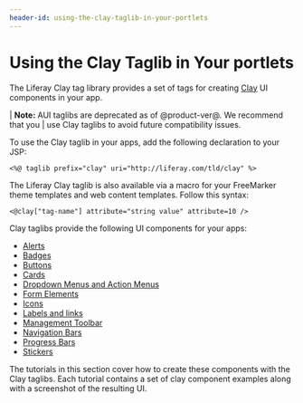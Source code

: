 ```yaml
---
header-id: using-the-clay-taglib-in-your-portlets
---
```


# Using the Clay Taglib in Your portlets

The Liferay Clay tag library provides a set of tags for creating 
[Clay](https://claycss.com/docs/clay/) 
UI components in your app. 

| **Note:** AUI taglibs are deprecated as of @product-ver@. We recommend that you
| use Clay taglibs to avoid future compatibility issues.

To use the Clay taglib in your apps, add the following declaration to your JSP:

    <%@ taglib prefix="clay" uri="http://liferay.com/tld/clay" %>

The Liferay Clay taglib is also available via a macro for your FreeMarker theme 
templates and web content templates. Follow this syntax:

    <@clay["tag-name"] attribute="string value" attribute=10 />

Clay taglibs provide the following UI components for your apps:

- [Alerts](/docs/7-1/tutorials/-/knowledge_base/t/clay-alerts)
- [Badges](/docs/7-1/tutorials/-/knowledge_base/t/clay-badges)
- [Buttons](/docs/7-1/tutorials/-/knowledge_base/t/clay-buttons)
- [Cards](/docs/7-1/tutorials/-/knowledge_base/t/clay-cards)
- [Dropdown Menus and Action Menus](/docs/7-1/tutorials/-/knowledge_base/t/clay-dropdown-menus-and-action-menus)
- [Form Elements](/docs/7-1/tutorials/-/knowledge_base/t/clay-form-elements)
- [Icons](/docs/7-1/tutorials/-/knowledge_base/t/clay-icons)
- [Labels and links](/docs/7-1/tutorials/-/knowledge_base/t/clay-labels-and-links)
- [Management Toolbar](/docs/7-1/tutorials/-/knowledge_base/t/clay-management-toolbar)
- [Navigation Bars](/docs/7-1/tutorials/-/knowledge_base/t/clay-navigation-bars)
- [Progress Bars](/docs/7-1/tutorials/-/knowledge_base/t/clay-progress-bars)
- [Stickers](/docs/7-1/tutorials/-/knowledge_base/t/clay-stickers)

The tutorials in this section cover how to create these components with the Clay 
taglibs. Each tutorial contains a set of clay component examples along with a 
screenshot of the resulting UI.
